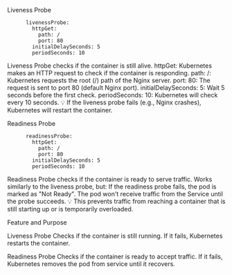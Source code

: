 Liveness Probe

          livenessProbe:
            httpGet:
              path: /
              port: 80
            initialDelaySeconds: 5
            periodSeconds: 10


Liveness Probe checks if the container is still alive.
httpGet: Kubernetes makes an HTTP request to check if the container is responding.
path: /: Kubernetes requests the root (/) path of the Nginx server.
port: 80: The request is sent to port 80 (default Nginx port).
initialDelaySeconds: 5: Wait 5 seconds before the first check.
periodSeconds: 10: Kubernetes will check every 10 seconds.
💡 If the liveness probe fails (e.g., Nginx crashes), Kubernetes will restart the container.


Readiness Probe

          readinessProbe:
            httpGet:
              path: /
              port: 80
            initialDelaySeconds: 5
            periodSeconds: 10


Readiness Probe checks if the container is ready to serve traffic.
Works similarly to the liveness probe, but:
If the readiness probe fails, the pod is marked as "Not Ready".
The pod won't receive traffic from the Service until the probe succeeds.
💡 This prevents traffic from reaching a container that is still starting up or is temporarily overloaded.



Feature	and Purpose

Liveness Probe	Checks if the container is still running. If it fails, Kubernetes restarts the container.

Readiness Probe	Checks if the container is ready to accept traffic. If it fails, Kubernetes removes the pod from service until it recovers.